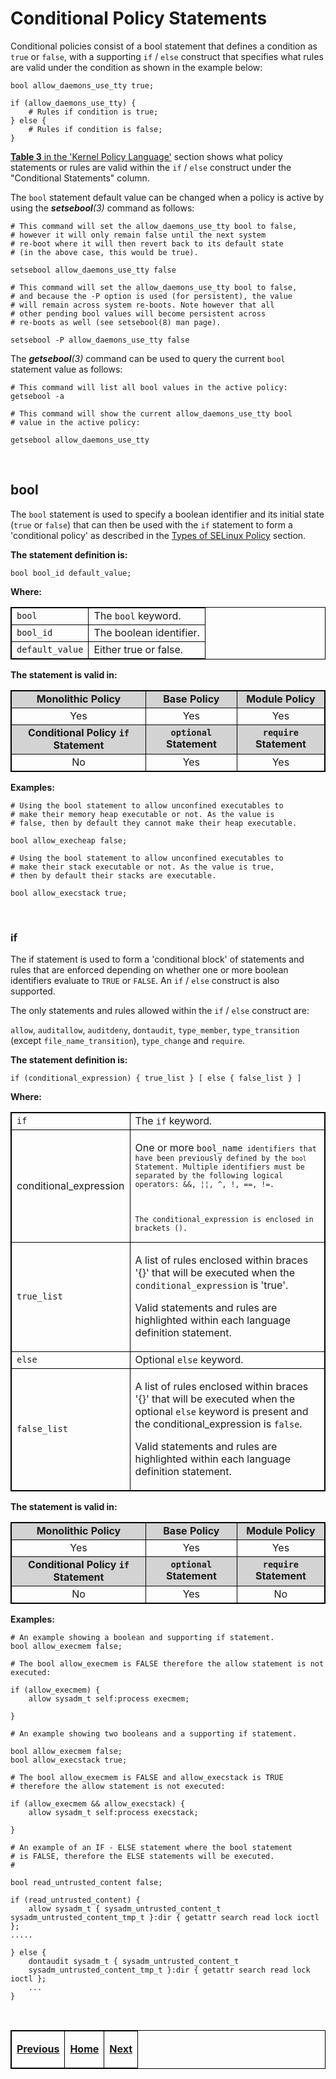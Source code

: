 # Conditional Policy Statements

Conditional policies consist of a bool statement that defines a
condition as `true` or `false`, with a supporting `if` / `else` construct that
specifies what rules are valid under the condition as shown in the
example below:

```
bool allow_daemons_use_tty true;

if (allow_daemons_use_tty) {
    # Rules if condition is true;
} else {
    # Rules if condition is false;
}
```

[**Table 3** in the 'Kernel Policy Language'](kernel_policy_language.md#kernel-policy-language)
section shows what policy statements or rules are valid within the
`if` / `else` construct under the "Conditional Statements" column.

The `bool` statement default value can be changed when a policy is active
by using the ***setsebool**(3)* command as follows:

```
# This command will set the allow_daemons_use_tty bool to false,
# however it will only remain false until the next system
# re-boot where it will then revert back to its default state
# (in the above case, this would be true).

setsebool allow_daemons_use_tty false
```

```
# This command will set the allow_daemons_use_tty bool to false,
# and because the -P option is used (for persistent), the value
# will remain across system re-boots. Note however that all
# other pending bool values will become persistent across
# re-boots as well (see setsebool(8) man page).

setsebool -P allow_daemons_use_tty false
```

The ***getsebool**(3)* command can be used to query the current `bool` statement
value as follows:

```
# This command will list all bool values in the active policy:
getsebool -a
```

```
# This command will show the current allow_daemons_use_tty bool
# value in the active policy:

getsebool allow_daemons_use_tty
```

<br>

## bool

The `bool` statement is used to specify a boolean identifier and its
initial state (`true` or `false`) that can then be used with the
`if` statement to form a 'conditional policy' as described in the
[Types of SELinux Policy](types_of_policy.md#conditional-policy) section.

**The statement definition is:**

`bool bool_id default_value;`

**Where:**

<table>
<tbody>
<tr>
<td><code>bool</code></td>
<td>The <code>bool</code> keyword.</td>
</tr>
<tr>
<td><code>bool_id</code></td>
<td>The boolean identifier.</td>
</tr>
<tr>
<td><code>default_value</code></td>
<td>Either true or false.</td>
</tr>
</tbody>
</table>

**The statement is valid in:**

<table style="text-align:center">
<tbody>
<tr style="background-color:#D3D3D3;">
<td><strong>Monolithic Policy</strong></td>
<td><strong>Base Policy</strong></td>
<td><strong>Module Policy</strong></td>
</tr>
<tr>
<td>Yes</td>
<td>Yes</td>
<td>Yes</td>
</tr>
<tr style="background-color:#D3D3D3;">
<td><strong>Conditional Policy <code>if</code> Statement</strong></td>
<td><strong><code>optional</code> Statement</strong></td>
<td><strong><code>require</code> Statement</strong></td>
</tr>
<tr>
<td>No</td>
<td>Yes</td>
<td>Yes</td>
</tr>
</tbody>
</table>

**Examples:**

```
# Using the bool statement to allow unconfined executables to
# make their memory heap executable or not. As the value is
# false, then by default they cannot make their heap executable.

bool allow_execheap false;
```

```
# Using the bool statement to allow unconfined executables to
# make their stack executable or not. As the value is true,
# then by default their stacks are executable.

bool allow_execstack true;
```

<br>

### if

The if statement is used to form a 'conditional block' of statements and
rules that are enforced depending on whether one or more boolean
identifiers evaluate to `TRUE` or `FALSE`. An `if` / `else`
construct is also supported.

The only statements and rules allowed within the `if` / `else` construct
are:

`allow`, `auditallow`, `auditdeny`, `dontaudit`, `type_member`, `type_transition`
(except `file_name_transition`), `type_change` and `require`.

**The statement definition is:**

`if (conditional_expression) { true_list } [ else { false_list } ]`

**Where:**

<table>
<tbody>
<tr>
<td><code>if</code></td>
<td>The <code>if</code> keyword.</td>
</tr>
<tr>
<td>conditional_expression</td>
<td><p>One or more <code>bool_name<code> identifiers that have been previously defined by the <code>bool</code> Statement. Multiple identifiers must be separated by the following logical operators: &amp;&amp;, ¦¦, ^, !, ==, !=. </p>
<p>The conditional_expression is enclosed in brackets ().</p></td>
</tr>
<tr>
<td><code>true_list</code></td>
<td><p>A list of rules enclosed within braces '{}' that will be executed when the <code>conditional_expression</code> is 'true'.</p>
<p>Valid statements and rules are highlighted within each language definition statement.</p></td>
</tr>
<tr>
<td><code>else</code></td>
<td>Optional <code>else</code> keyword.</td>
</tr>
<tr>
<td><code>false_list</code></td>
<td><p>A list of rules enclosed within braces '{}' that will be executed when the optional <code>else</code> keyword is present and the conditional_expression is <code>false</code>.</p>
<p>Valid statements and rules are highlighted within each language definition statement.</p></td>
</tr>
</tbody>
</table>

**The statement is valid in:**

<table style="text-align:center">
<tbody>
<tr style="background-color:#D3D3D3;">
<td><strong>Monolithic Policy</strong></td>
<td><strong>Base Policy</strong></td>
<td><strong>Module Policy</strong></td>
</tr>
<tr>
<td>Yes</td>
<td>Yes</td>
<td>Yes</td>
</tr>
<tr style="background-color:#D3D3D3;">
<td><strong>Conditional Policy <code>if</code> Statement</strong></td>
<td><strong><code>optional</code> Statement</strong></td>
<td><strong><code>require</code> Statement</strong></td>
</tr>
<tr>
<td>No</td>
<td>Yes</td>
<td>No</td>
</tr>
</tbody>
</table>

**Examples:**

```
# An example showing a boolean and supporting if statement.
bool allow_execmem false;
```

```
# The bool allow_execmem is FALSE therefore the allow statement is not executed:

if (allow_execmem) {
    allow sysadm_t self:process execmem;

}
```

```
# An example showing two booleans and a supporting if statement.

bool allow_execmem false;
bool allow_execstack true;

# The bool allow_execmem is FALSE and allow_execstack is TRUE
# therefore the allow statement is not executed:

if (allow_execmem && allow_execstack) {
    allow sysadm_t self:process execstack;

}
```

```
# An example of an IF - ELSE statement where the bool statement
# is FALSE, therefore the ELSE statements will be executed.
#

bool read_untrusted_content false;

if (read_untrusted_content) {
    allow sysadm_t { sysadm_untrusted_content_t sysadm_untrusted_content_tmp_t }:dir { getattr search read lock ioctl };
.....

} else {
    dontaudit sysadm_t { sysadm_untrusted_content_t
    sysadm_untrusted_content_tmp_t }:dir { getattr search read lock ioctl };
    ...
}
```

<br>

<!-- %CUTHERE% -->

<table>
<tbody>
<td><center>
<p><a href="class_permission_statements.md#object-class-and-permission-statements" title="Object Class and Permission Statements"> <strong>Previous</strong></a></p>
</center></td>
<td><center>
<p><a href="README.md#the-selinux-notebook" title="The SELinux Notebook"> <strong>Home</strong></a></p>
</center></td>
<td><center>
<p><a href="constraint_statements.md#constraint-statements" title="Constraint Statements"> <strong>Next</strong></a></p>
</center></td>
</tbody>
</table>

<head>
    <style>table { border-collapse: collapse; }
    table, td, th { border: 1px solid black; }
    </style>
</head>

